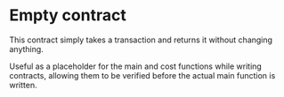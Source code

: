 # Empty contract

This contract simply takes a transaction and returns it without changing anything.

Useful as a placeholder for the main and cost functions while writing contracts, allowing them to be verified before the actual main function is written.